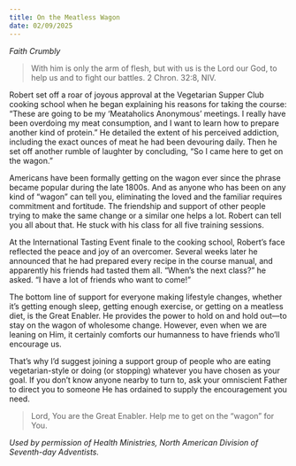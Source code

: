 ```yaml
---
title: On the Meatless Wagon
date: 02/09/2025
---
```


_Faith Crumbly_

> <p></p>
> With him is only the arm of flesh, but with us is the Lord our God, to help us and to fight our battles. 2 Chron. 32:8, NIV.

Robert set off a roar of joyous approval at the Vegetarian Supper Club cooking school when he began explaining his reasons for taking the course: “These are going to be my ‘Meataholics Anonymous’ meetings. I really have been overdoing my meat consumption, and I want to learn how to prepare another kind of protein.” He detailed the extent of his perceived addiction, including the exact ounces of meat he had been devouring daily. Then he set off another rumble of laughter by concluding, “So I came here to get on the wagon.”

Americans have been formally getting on the wagon ever since the phrase became popular during the late 1800s. And as anyone who has been on any kind of “wagon” can tell you, eliminating the loved and the familiar requires commitment and fortitude. The friendship and support of other people trying to make the same change or a similar one helps a lot. Robert can tell you all about that. He stuck with his class for all five training sessions.

At the International Tasting Event finale to the cooking school, Robert’s face reflected the peace and joy of an overcomer. Several weeks later he announced that he had prepared every recipe in the course manual, and apparently his friends had tasted them all. “When’s the next class?” he asked. “I have a lot of friends who want to come!”

The bottom line of support for everyone making lifestyle changes, whether it’s getting enough sleep, getting enough exercise, or getting on a meatless diet, is the Great Enabler. He provides the power to hold on and hold out—to stay on the wagon of wholesome change. However, even when we are leaning on Him, it certainly comforts our humanness to have friends who’ll encourage us.

That’s why I’d suggest joining a support group of people who are eating vegetarian-style or doing (or stopping) whatever you have chosen as your goal. If you don’t know anyone nearby to turn to, ask your omniscient Father to direct you to someone He has ordained to supply the encouragement you need.

> <callout></callout>
> Lord, You are the Great Enabler. Help me to get on the “wagon” for You.

_Used by permission of Health Ministries, North American Division of Seventh-day Adventists._